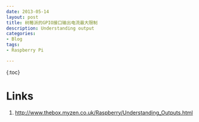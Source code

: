 ```yaml
---
date: 2013-05-14
layout: post
title: 树莓派的GPIO接口输出电流最大限制
description: Understanding output
categories:
- Blog
tags:
- Raspberry Pi

---
```


{:toc}


# Links
1. http://www.thebox.myzen.co.uk/Raspberry/Understanding_Outputs.html